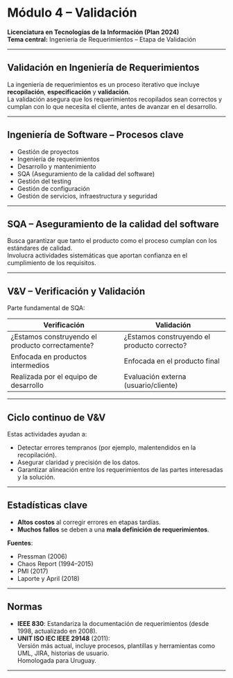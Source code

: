 #  Módulo 4 – Validación
**Licenciatura en Tecnologías de la Información (Plan 2024)**  
**Tema central:** Ingeniería de Requerimientos – Etapa de Validación

--- 
##  Validación en Ingeniería de Requerimientos
La ingeniería de requerimientos es un proceso iterativo que incluye **recopilación**, **especificación** y **validación**.  
La validación asegura que los requerimientos recopilados sean correctos y cumplan con lo que necesita el cliente, antes de avanzar en el desarrollo.

---

##  Ingeniería de Software – Procesos clave
- Gestión de proyectos  
- Ingeniería de requerimientos  
- Desarrollo y mantenimiento  
- SQA (Aseguramiento de la calidad del software)  
- Gestión del testing  
- Gestión de configuración  
- Gestión de servicios, infraestructura y seguridad  

---

##  SQA – Aseguramiento de la calidad del software
Busca garantizar que tanto el producto como el proceso cumplan con los estándares de calidad.  
Involucra actividades sistemáticas que aportan confianza en el cumplimiento de los requisitos.

---

##  V&V – Verificación y Validación

Parte fundamental de SQA:

| Verificación                                     | Validación                                  |
|--------------------------------------------------|---------------------------------------------|
| ¿Estamos construyendo el producto correctamente? | ¿Estamos construyendo el producto correcto? |
| Enfocada en productos intermedios                | Enfocada en el producto final               |
| Realizada por el equipo de desarrollo            | Evaluación externa (usuario/cliente)        |

---

##  Ciclo continuo de V&V
Estas actividades ayudan a:
- Detectar errores tempranos (por ejemplo, malentendidos en la recopilación).
- Asegurar claridad y precisión de los datos.
- Garantizar alineación entre los requerimientos de las partes interesadas y la solución.

---

##  Estadísticas clave
- **Altos costos** al corregir errores en etapas tardías.
- **Muchos fallos** se deben a una **mala definición de requerimientos**.

**Fuentes**:
- Pressman (2006)  
- Chaos Report (1994–2015)  
- PMI (2017)  
- Laporte y April (2018)  

---

##  Normas

- **IEEE 830**: Estandariza la documentación de requerimientos (desde 1998, actualizado en 2008).
- **UNIT ISO IEC IEEE 29148** (2011):  
  Versión más actual, incluye procesos, plantillas y herramientas como UML, JIRA, historias de usuario.  
  Homologada para Uruguay.

---
